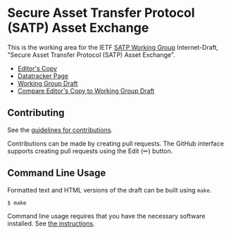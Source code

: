 # Secure Asset Transfer Protocol (SATP) Asset Exchange

This is the working area for the IETF [SATP Working Group](https://datatracker.ietf.org/wg/satp/documents/) Internet-Draft, "Secure Asset Transfer Protocol (SATP) Asset Exchange".

* [Editor's Copy](https://ietf-satp.github.io/draft-marstein-satp-asset-exchange/#go.draft-marstein-satp-asset-exchange.html)
* [Datatracker Page](https://datatracker.ietf.org/doc/draft-marstein-satp-asset-exchange)
* [Working Group Draft](https://datatracker.ietf.org/doc/html/draft-marstein-satp-asset-exchange)
* [Compare Editor's Copy to Working Group Draft](https://ietf-satp.github.io/draft-marstein-satp-asset-exchange/#go.draft-marstein-satp-asset-exchange.diff)


## Contributing

See the
[guidelines for contributions](https://github.com/ietf-satp/draft-marstein-satp-asset-exchange/blob/main/CONTRIBUTING.md).

Contributions can be made by creating pull requests.
The GitHub interface supports creating pull requests using the Edit (✏) button.


## Command Line Usage

Formatted text and HTML versions of the draft can be built using `make`.

```sh
$ make
```

Command line usage requires that you have the necessary software installed.  See
[the instructions](https://github.com/martinthomson/i-d-template/blob/main/doc/SETUP.md).

